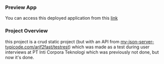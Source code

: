 ### Preview App

You can access this deployed application from this [link](https://interview-test-project.herokuapp.com/)

### Project Overview

this project is a crud static project (but with an API from [my-json-server-typicode.com/arif2fast/testrest](https://my-json-server.typicode.com/arif2fast/testRest/cifAccount)) which was made as a test during user interviews at PT Inti Corpora Teknologi which was previously not done, but now it's done.
